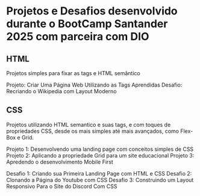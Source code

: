 <h1> Projetos e Desafios desenvolvido durante o BootCamp Santander 2025 com parceira com DIO </h1>

<h2> HTML </h2>
<p> Projetos simples para fixar as tags e HTML semântico</p>

Projeto: Criar Uma Página Web Utilizando as Tags Aprendidas
Desafio: Recriando o Wikipedia com Layout Moderno

<h2> CSS </h2>
<p> Projetos utilizando HTML semantico e suas tags, e com toques de propriedades CSS, desde os mais simples até mais avançados, como Flex-Box e Grid.</p>

Projeto 1: Desenvolvendo uma landing page com conceitos simples de CSS
Projeto 2: Aplicando a propriedade Grid para um site educacional
Projeto 3: Apredendo o desenvolvimento Mobile First

Desafio 1: Criando sua Primeira Landing Page com HTML e CSS
Desafio 2: Clonando a Página do Youtube com CSS
Desafio 3: Construindo um Layout Responsivo Para o Site do Discord Com CSS

